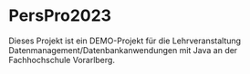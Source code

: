# PersPro2023
Dieses Projekt ist ein DEMO-Projekt für die Lehrveranstaltung Datenmanagement/Datenbankanwendungen mit Java an der Fachhochschule Vorarlberg.
